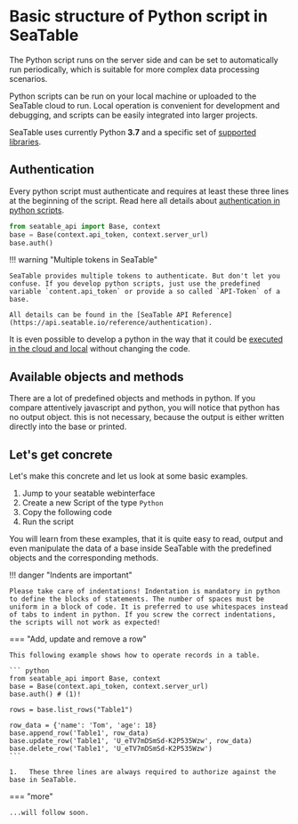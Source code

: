 # Basic structure of Python script in SeaTable

The Python script runs on the server side and can be set to automatically run periodically, which is suitable for more complex data processing scenarios.

Python scripts can be run on your local machine or uploaded to the SeaTable cloud to run. Local operation is convenient for development and debugging, and scripts can be easily integrated into larger projects.

SeaTable uses currently Python **3.7** and a specific set of [supported libraries](/scripts/python/common_questions/#list-of-libraries-supported-in-the-cloud-environment).

## Authentication

Every python script must authenticate and requires at least these three lines at the beginning of the script. Read here all details about [authentication in python scripts](http://localhost:8000/scripts/python/authorization_python/).

```python
from seatable_api import Base, context
base = Base(context.api_token, context.server_url)
base.auth()
```

!!! warning "Multiple tokens in SeaTable"

    SeaTable provides multiple tokens to authenticate. But don't let you confuse. If you develop python scripts, just use the predefined variable `content.api_token` or provide a so called `API-Token` of a base.

    All details can be found in the [SeaTable API Reference](https://api.seatable.io/reference/authentication).

It is even possible to develop a python in the way that it could be [executed in the cloud and local](http://localhost:8000/scripts/python/common_questions/#install-and-use-custom-python-libraries) without changing the code.

## Available objects and methods

There are a lot of predefined objects and methods in python. If you compare attentively javascript and python, you will notice that python has no output object. this is not necessary, because the output is either written directly into the base or printed.

## Let's get concrete

Let's make this concrete and let us look at some basic examples.

1. Jump to your seatable webinterface
2. Create a new Script of the type `Python`
3. Copy the following code
4. Run the script

You will learn from these examples, that it is quite easy to read, output and even manipulate the data of a base inside SeaTable with the predefined objects and the corresponding methods.

!!! danger "Indents are important"

    Please take care of indentations! Indentation is mandatory in python to define the blocks of statements. The number of spaces must be uniform in a block of code. It is preferred to use whitespaces instead of tabs to indent in python. If you screw the correct indentations, the scripts will not work as expected!

=== "Add, update and remove a row"

    This following example shows how to operate records in a table.

    ``` python
    from seatable_api import Base, context
    base = Base(context.api_token, context.server_url)
    base.auth() # (1)!

    rows = base.list_rows("Table1")

    row_data = {'name': 'Tom', 'age': 18}
    base.append_row('Table1', row_data)
    base.update_row('Table1', 'U_eTV7mDSmSd-K2P535Wzw', row_data)
    base.delete_row('Table1', 'U_eTV7mDSmSd-K2P535Wzw')
    ```

    1.   These three lines are always required to authorize against the base in SeaTable.

=== "more"

    ...will follow soon.
